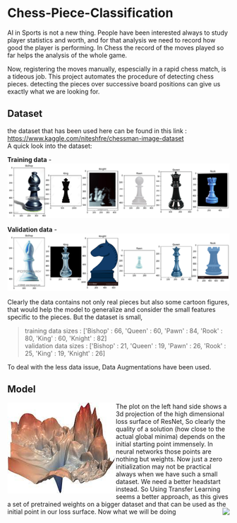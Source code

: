 # Chess-Piece-Classification
AI in Sports is not a new thing. People have been interested always to study player statistics and worth, 
and for that analysis we need to record how good the player is performing. In Chess the record of the moves played so far helps the analysis of the whole game.

Now, registering the moves manually, espescially in a rapid chess match, is a tideous job. This project automates the procedure of detecting chess pieces.
detecting the pieces over successive board positions can give us exactly what we are looking for.

## Dataset
the dataset that has been used here can be found in this link : https://www.kaggle.com/niteshfre/chessman-image-dataset  
A quick look into the dataset:  

**Training data** -
![Training Data](https://github.com/Dion11235/Chess-Piece-Classification/blob/main/plots/train_data.png)  

**Validation data** -
![Validation data](https://github.com/Dion11235/Chess-Piece-Classification/blob/main/plots/valid_data.png)

Clearly the data contains not only real pieces but also some cartoon figures, 
that would help the model to generalize and consider the small features specific to the pieces. But the dataset is small,  
>training data sizes :  ['Bishop' : 66, 'Queen' : 60, 'Pawn' : 84, 'Rook' : 80, 'King' : 60, 'Knight' : 82]  
>validation data sizes :  ['Bishop' : 21, 'Queen' : 19, 'Pawn' : 26, 'Rook' : 25, 'King' : 19, 'Knight' : 26] 

To deal with the less data issue, Data Augmentations have been used.

## Model
<img align="left" src="https://github.com/Dion11235/Chess-Piece-Classification/blob/main/images/loss.jpeg"> 
The plot on the left hand side shows a 3d projection of the high dimensional loss surface of ResNet, 
So clearly the quality of a solution (how close to the actual global minima) depends on 
the initial starting point immensely. In neural networks those points are nothing but weights. 
Now just a zero initialization may not be practical always when we have such a small dataset. 
We need a better headstart instead. So Using Transfer Learning seems a better approach, as this gives 
a set of pretrained weights on a bigger dataset and that can be used as the initial point in our loss surface.

<img align="right" src="https://github.com/Dion11235/Chess-Piece-Classification/blob/main/images/earthquake_sgd.gif"> 
Now what we will be doing  


